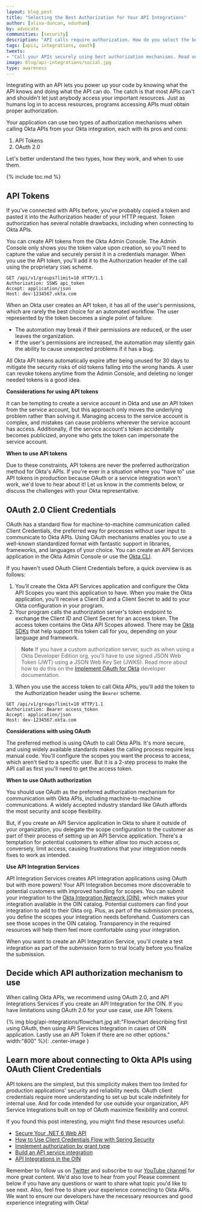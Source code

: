 ```yaml
---
layout: blog_post
title: "Selecting the Best Authorization for Your API Integrations"
author: [alisa-duncan, edunham]
by: advocate
communities: [security]
description: "API calls require authorization. How do you select the best authorization mechanism? This post lists the different authorization options and answers which mechanism is the best!"
tags: [apis, integrations, oauth]
tweets:
- "Call your APIs securely using best authorization mechanisms. Read on to find out more!"
image: blog/api-integrations/social.jpg
type: awareness
---
```


Integrating with an API lets you power up your code by knowing what the API knows and doing what the API can do. The catch is that most APIs can't and shouldn't let just anybody access your important resources. Just as humans log in to access resources, programs accessing APIs must obtain proper authorization. 

Your application can use two types of authorization mechanisms when calling Okta APIs from your Okta integration, each with its pros and cons:
  1. API Tokens
  2. OAuth 2.0

Let's better understand the two types, how they work, and when to use them.

{% include toc.md %}

## API Tokens

If you've connected with APIs before, you've probably copied a token and pasted it into the Authorization header of your HTTP request. Token authorization has several notable drawbacks, including when connecting to Okta APIs. 

You can create API tokens from the Okta Admin Console. The Admin Console only shows you the token value upon creation, so you'll need to capture the value and securely persist it in a credentials manager. When you use the API token, you'll add it to the Authorization header of the call using the proprietary `SSWS` scheme. 

```http
GET /api/v1/groups?limit=10 HTTP/1.1
Authorization: SSWS api_token
Accept: application/json
Host: dev-1234567.okta.com
```

When an Okta user creates an API token, it has all of the user's permissions, which are rarely the best choice for an automated workflow. The user represented by the token becomes a single point of failure:
  * The automation may break if their permissions are reduced, or the user leaves the organization.
  * If the user's permissions are increased, the automation may silently gain the ability to cause unexpected problems if it has a bug.

All Okta API tokens automatically expire after being unused for 30 days to mitigate the security risks of old tokens falling into the wrong hands. A user can revoke tokens anytime from the Admin Console, and deleting no longer needed tokens is a good idea.

**Considerations for using API tokens**

It can be tempting to create a service account in Okta and use an API token from the service account, but this approach only moves the underlying problem rather than solving it. Managing access to the service account is complex, and mistakes can cause problems wherever the service account has access. Additionally, if the service account's token accidentally becomes publicized, anyone who gets the token can impersonate the service account. 

**When to use API tokens**

Due to these constraints, API tokens are never the preferred authorization method for Okta's APIs. If you're ever in a situation where you "have to" use API tokens in production because OAuth or a service integration won't work, we'd love to hear about it! Let us know in the comments below, or discuss the challenges with your Okta representative. 

## OAuth 2.0 Client Credentials

OAuth has a standard flow for machine-to-machine communication called Client Credentials, the preferred way for processes without user input to communicate to Okta APIs. Using OAuth mechanisms enables you to use a well-known standardized format with fantastic support in libraries, frameworks, and languages of your choice. You can create an API Services application in the Okta Admin Console or use the [Okta CLI](https://cli.okta.com/).

If you haven't used OAuth Client Credentials before, a quick overview is as follows:
  1. You'll create the Okta API Services application and configure the Okta API Scopes you want this application to have. When you make the Okta application, you'll receive a Client ID and a Client Secret to add to your Okta configuration in your program.
  2. Your program calls the authorization server's token endpoint to exchange the Client ID and Client Secret for an access token. The access token contains the Okta API Scopes allowed. There may be [Okta SDKs](https://developer.okta.com/code/) that help support this token call for you, depending on your language and framework.
  > **Note**
  > If you have a custom authorization server, such as when using a Okta Developer Edition org, you'll have to use signed JSON Web Token (JWT) using a JSON Web Key Set (JWKS). Read more about how to do this on the [Implement OAuth for Okta](https://developer.okta.com/docs/guides/implement-oauth-for-okta-serviceapp/main/) developer documentation.
  3. When you use the access token to call Okta APIs, you'll add the token to the Authorization header using the `Bearer` scheme.

```http
GET /api/v1/groups?limit=10 HTTP/1.1
Authorization: Bearer access_token
Accept: application/json
Host: dev-1234567.okta.com
```

**Considerations with using OAuth**

The preferred method is using OAuth to call Okta APIs. It's more secure, and using widely available standards makes the calling process require less manual code. You'll configure the scopes you want the process to access, which aren't tied to a specific user. But it is a 2-step process to make the API call as first you'll need to get the access token. 
 

**When to use OAuth authorization**

You should use OAuth as the preferred authorization mechanism for communication with Okta APIs, including machine-to-machine communications. A widely accepted industry standard like OAuth affords the most security and scope flexibility.

But, if you create an API Service application in Okta to share it outside of your organization, you delegate the scope configuration to the customer as part of their process of setting up an API Service application. There's a temptation for potential customers to either allow too much access or, conversely, limit access, causing frustrations that your integration needs fixes to work as intended. 

**Use API Integration Services**

API Integration Services creates API integration applications using OAuth but with more powers! Your API Integration becomes more discoverable to potential customers with improved handling for scopes. You can submit your integration to the [Okta Integration Network (OIN)](https://developer.okta.com/docs/guides/okta-integration-network/), which makes your integration available in the OIN catalog. Potential customers can find your integration to add to their Okta org. Plus, as part of the submission process, you define the scopes your integration needs beforehand. Customers can see those scopes in the OIN catalog. Transparency in the required resources will help them feel more comfortable using your integration.

When you want to create an API Integration Service, you'll create a test integration as part of the submission form to trial locally before you finalize the submission.

## Decide which API authorization mechanism to use

When calling Okta APIs, we recommend using OAuth 2.0, and API Integrations Services if you create an API Integration for the OIN. If you have limitations using OAuth 2.0 for your use case, use API Tokens.

{% img blog/api-integrations/flowchart.jpg alt:"Flowchart describing first using OAuth, then using  API Services Integration in cases of OIN application. Lastly use an API Token if there are no other options." width:"800" %}{: .center-image }

## Learn more about connecting to Okta APIs using OAuth Client Credentials

API tokens are the simplest, but this simplicity makes them too limited for production applications' security and reliability needs. OAuth client credentials require more understanding to set up but scale indefinitely for internal use. And for code intended for use outside your organization, API Service Integrations built on top of OAuth maximize flexibility and control.

If you found this post interesting, you might find these resources useful:

* [Secure Your .NET 6 Web API](/blog/2022/04/20/dotnet-6-web-api)
* [How to Use Client Credentials Flow with Spring Security](/blog/2021/05/05/client-credentials-spring-security)
* [Implement authorization by grant type](https://developer.okta.com/docs/guides/implement-grant-type/clientcreds/main/)
* [Build an API service integration](https://developer.okta.com/docs/guides/build-api-integration/main/)
* [API Integrations in the OIN](https://developer.okta.com/docs/guides/oin-api-service-overview/)

Remember to follow us on [Twitter](https://twitter.com/oktadev) and subscribe to our [YouTube channel](https://www.youtube.com/c/OktaDev/) for more great content. We'd also love to hear from you! Please comment below if you have any questions or want to share what topic you'd like to see next. Also, feel free to share your experience connecting to Okta APIs. We want to ensure our developers have the necessary resources and good experience integrating with Okta!
